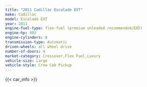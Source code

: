 ```yaml
---
title: "2011 Cadillac Escalade EXT"
make: Cadillac
model: Escalade EXT
year: 2011
engine-fuel-type: flex-fuel (premium unleaded recommended/E85)
engine-hp: 403
engine-cylinders: 8
transmission-type: Automatic
driven-wheels: all wheel drive
number-of-doors: 4
market-category: Crossover,Flex Fuel,Luxury
vehicle-size: Large
vehicle-style: Crew Cab Pickup
---
```


{{< car_info >}}

